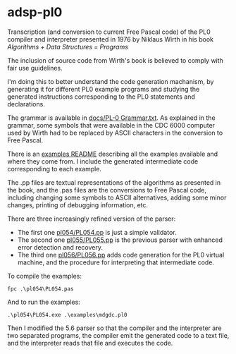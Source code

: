 # adsp-pl0

Transcription (and conversion to current Free Pascal code) of the PL0 compiler and interpreter presented in 1976 by Niklaus Wirth in his book *Algorithms + Data Structures = Programs*

The inclusion of source code from Wirth's book is believed to comply with fair use guidelines.

I'm doing this to better understand the code generation machanism, by generating it for different PL0 example programs and studying the generated instructions corresponding to the PL0 statements and declarations.

The grammar is available in [docs/PL-0 Grammar.txt](docs/PL-0%20Grammar.txt). As explained in the grammar, some symbols that were available in the CDC 6000 computer used by Wirth had to be replaced by ASCII characters in the conversion to Free Pascal.

There is an [examples README](examples/README.md) describing all the examples available and where they come from. I include the generated intermediate code corresponding to each example.

The .pp files are textual representations of the algorithms as presented in the book, and the .pas files are the conversions to Free Pascal code, including changing some symbols to ASCII alternatives, adding some minor changes, printing of debugging information, etc.

There are three increasingly refined version of the parser:

- The first one [pl054/PL054.pp](pl054/PL054.pp) is just a simple validator.
- The second one [pl055/PL055.pp](pl055/PL055.pp) is the previous parser with enhanced error detection and recovery.
- The third one [pl056/PL056.pp](pl056/PL056.pp) adds code generation for the PL0 virtual machine, and the procedure for interpreting that intermediate code.

To compile the examples:

 `fpc .\pl054\PL054.pas`
  
And to run the examples:

`.\pl054\PL054.exe .\examples\mdgdc.pl0`

Then I modified the 5.6 parser so that the compiler and the interpreter are two separated programs, the compiler emit the generated code to a text file, and the interpreter reads that file and executes the code.
